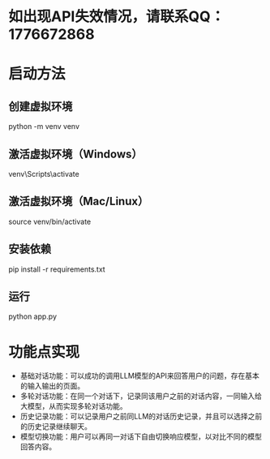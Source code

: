 # 如出现API失效情况，请联系QQ：1776672868


# 启动方法

## 创建虚拟环境
python -m venv venv
## 激活虚拟环境（Windows）
venv\Scripts\activate
## 激活虚拟环境（Mac/Linux）
source venv/bin/activate
## 安装依赖
pip install -r requirements.txt
## 运行
python app.py


# 功能点实现
- 基础对话功能：可以成功的调用LLM模型的API来回答用户的问题，存在基本的输入输出的页面。
- 多轮对话功能：在同一个对话下，记录同该用户之前的对话内容，一同输入给大模型，从而实现多轮对话功能。
- 历史记录功能：可以记录用户之前同LLM的对话历史记录，并且可以选择之前的历史记录继续聊天。
- 模型切换功能：用户可以再同一对话下自由切换响应模型，以对比不同的模型回答内容。
